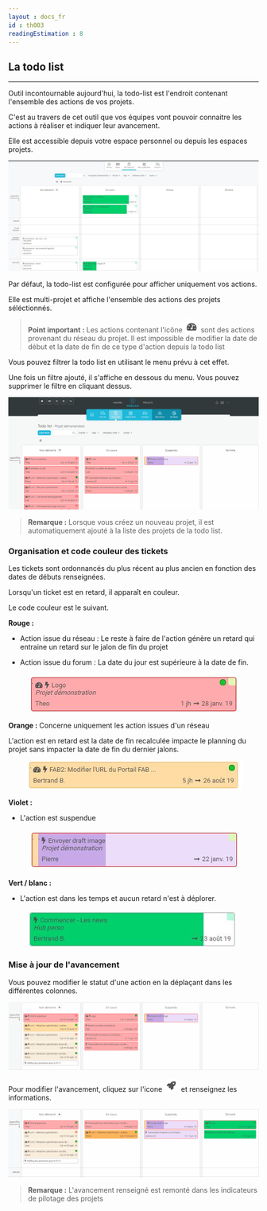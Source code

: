 ```yaml
---
layout : docs_fr
id : th003
readingEstimation : 8
---
```



## La todo list
---------------

Outil incontournable aujourd'hui, la todo-list est l'endroit contenant l'ensemble des actions de vos projets. 

C'est au travers de cet outil que vos équipes vont pouvoir connaitre les actions à réaliser et indiquer leur avancement. 

Elle est accessible depuis votre espace personnel ou depuis les espaces projets. 

<p align="center">
<img src="maTodoList.jpg">
</p>

Par défaut, la todo-list est configurée pour afficher uniquement vos actions. 

Elle est multi-projet et affiche l'ensemble des actions des projets séléctionnés.

> **Point important :**
> Les actions contenant l'icône <img src="iconeManagement.jpg"> sont des actions provenant du réseau du projet. Il est impossible de modifier la date de début et la date de fin de ce type d'action depuis la todo list
> 

Vous pouvez filtrer la todo list en utilisant le menu prévu à cet effet. 

Une fois un filtre ajouté, il s'affiche en dessous du menu. Vous pouvez supprimer le filtre en cliquant dessus. 

<p align="center">
<img src="todoListFiltre.gif">
</p>



> **Remarque :**
> Lorsque vous créez un nouveau projet, il est automatiquement ajouté à la liste des projets de la todo list. 
> 

### Organisation et code couleur des tickets

Les tickets sont ordonnancés du plus récent au plus ancien en fonction des dates de débuts renseignées. 

Lorsqu'un ticket est en retard, il apparaît en couleur. 

Le code couleur est le suivant. 

**Rouge :**

* Action issue du réseau : Le reste à faire de l'action génère un retard qui entraine un retard sur le jalon de fin du projet

* Action issue du forum : La date du jour est supérieure à la date de fin.

<p align="center">
<img src="actionRouge.jpg">
</p>

**Orange :** Concerne uniquement les action issues d'un réseau

L'action est en retard est la date de fin recalculée impacte le planning du projet sans impacter la date de fin du dernier jalons. 

<p align="center">
<img src="actionOrange.jpg">
</p>

**Violet :** 

* L'action est suspendue 

<p align="center">
<img src="actionViolette.jpg">
</p>


**Vert / blanc :** 

* L'action est dans les temps et aucun retard n'est à déplorer. 

<p align="center">
<img src="actionVerte.jpg">
</p>

### Mise à jour de l'avancement

Vous pouvez modifier le statut d'une action en la déplaçant dans les différentes colonnes. 

<p align="center">
<img src="todoListeDeplacement.gif">
</p>

Pour modifier l'avancement, cliquez sur l'icone <img src="iconeAvancement.png"> et renseignez les informations.

<p align="center">
<img src="todoListAvancement.gif">
</p>

> **Remarque :**
> L'avancement renseigné est remonté dans les indicateurs de pilotage des projets
> 
